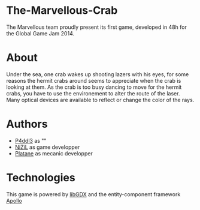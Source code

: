 The-Marvellous-Crab
===================
The Marvellous team proudly present its first game, developed in 48h for the Global Game Jam 2014.

About
=====
Under the sea, one crab wakes up shooting lazers with his eyes, for some reasons the hermit crabs around seems to appreciate when the crab is looking at them. As the crab is too busy dancing to move for the hermit crabs, you have to use the environement to alter the route of the laser. Many optical devices are available to reflect or change the color of the rays.

Authors
=======
 * [P4ddl3](https://github.com/p4ddl3) as ""
 * [NiZiL](https://github.com/nizil) as game developper
 * [Platane](https://github.com/Platane) as mecanic developper

Technologies
============
This game is powered by [libGDX](http://libgdx.badlogicgames.com/) and the entity-component framework [Apollo](http://gamadu.com/apollo/)
